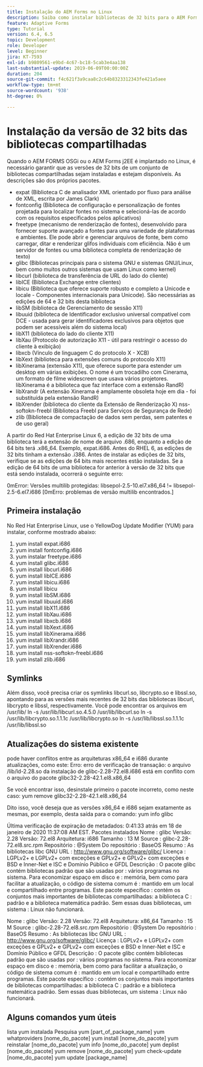 ```yaml
---
title: Instalação do AEM Forms no Linux
description: Saiba como instalar bibliotecas de 32 bits para o AEM Forms para funcionar na instalação do Linux.
feature: Adaptive Forms
type: Tutorial
version: 6.4, 6.5
topic: Development
role: Developer
level: Beginner
jira: KT-7593
exl-id: b9809561-e9bd-4c67-bc18-5cab3e4aa138
last-substantial-update: 2019-06-09T00:00:00Z
duration: 204
source-git-commit: f4c621f3a9caa8c2c64b8323312343fe421a5aee
workflow-type: tm+mt
source-wordcount: '938'
ht-degree: 0%

---
```


# Instalação da versão de 32 bits das bibliotecas compartilhadas

Quando o AEM FORMS OSGi ou o AEM Forms j2EE é implantado no Linux, é necessário garantir que as versões de 32 bits de um conjunto de bibliotecas compartilhadas sejam instaladas e estejam disponíveis.  As descrições são dos próprios pacotes.

* expat (Biblioteca C de analisador XML orientado por fluxo para análise de XML, escrita por James Clark)
* fontconfig (Biblioteca de configuração e personalização de fontes projetada para localizar fontes no sistema e selecioná-las de acordo com os requisitos especificados pelos aplicativos)
* freetype (mecanismo de renderização de fontes), desenvolvido para fornecer suporte avançado a fontes para uma variedade de plataformas e ambientes. Ele pode abrir e gerenciar arquivos de fonte, bem como carregar, ditar e renderizar glifos individuais com eficiência. Não é um servidor de fontes ou uma biblioteca completa de renderização de texto)
* glibc (Bibliotecas principais para o sistema GNU e sistemas GNU/Linux, bem como muitos outros sistemas que usam Linux como kernel)
* libcurl (biblioteca de transferência de URL do lado do cliente)
* libICE (Biblioteca Exchange entre clientes)
* libicu (Biblioteca que oferece suporte robusto e completo a Unicode e locale - Componentes internacionais para Unicode). São necessárias as edições de 64 e 32 bits desta biblioteca
* libSM (biblioteca de Gerenciamento de sessão X11)
* libuuid (biblioteca de Identificador exclusivo universal compatível com DCE - usada para gerar identificadores exclusivos para objetos que podem ser acessíveis além do sistema local)
* libX11 (biblioteca do lado do cliente X11)
* libXau (Protocolo de autorização X11 - útil para restringir o acesso do cliente à exibição)
* libxcb (Vínculo de linguagem C do protocolo X - XCB)
* libXext (biblioteca para extensões comuns do protocolo X11)
* libXinerama (extensão X11), que oferece suporte para estender um desktop em várias exibições. O nome é um trocadilho com Cinerama, um formato de filme widescreen que usava vários projetores. libXinerama é a biblioteca que faz interface com a extensão RandR)
* libXrandr (A extensão Xinerama é amplamente obsoleta hoje em dia - foi substituída pela extensão RandR)
* libXrender (biblioteca do cliente da Extensão de Renderização X)
nss-softokn-freebl (Biblioteca Freebl para Serviços de Segurança de Rede)
* zlib (Biblioteca de compactação de dados sem perdas, sem patentes e de uso geral)

A partir do Red Hat Enterprise Linux 6, a edição de 32 bits de uma biblioteca terá a extensão de nome de arquivo .686, enquanto a edição de 64 bits terá .x86_64. Exemplo, expat.i686. Antes do RHEL 6, as edições de 32 bits tinham a extensão .i386. Antes de instalar as edições de 32 bits, verifique se as edições de 64 bits mais recentes estão instaladas. Se a edição de 64 bits de uma biblioteca for anterior à versão de 32 bits que está sendo instalada, ocorrerá o seguinte erro:

0mError: Versões multilib protegidas: libsepol-2.5-10.el7.x86_64 != libsepol-2.5-6.el7.i686 [0mErro: problemas de versão multilib encontrados.]

## Primeira instalação

No Red Hat Enterprise Linux, use o YellowDog Update Modifier (YUM) para instalar, conforme mostrado abaixo:

1. yum install expat.i686
2. yum install fontconfig.i686
3. yum instalar freetype.i686
4. yum install glibc.i686
5. yum install libcurl.i686
6. yum install libICE.i686
7. yum install libicu.i686
8. yum install libicu
9. yum install libSM.i686
10. yum install libuuid.i686
11. yum install libX11.i686
12. yum install libXau.i686
13. yum install libxcb.i686
14. yum install libXext.i686
15. yum install libXinerama.i686
16. yum install libXrandr.i686
17. yum install libXrender.i686
18. yum install nss-softokn-freebl.i686
19. yum install zlib.i686

## Symlinks

Além disso, você precisa criar os symlinks libcurl.so, libcrypto.so e libssl.so, apontando para as versões mais recentes de 32 bits das bibliotecas libcurl, libcrypto e libssl, respectivamente. Você pode encontrar os arquivos em /usr/lib/
ln -s /usr/lib/libcurl.so.4.5.0 /usr/lib/libcurl.so
ln -s /usr/lib/libcrypto.so.1.1.1c /usr/lib/libcrypto.so
ln -s /usr/lib/libssl.so.1.1.1c /usr/lib/libssl.so

## Atualizações do sistema existente

pode haver conflitos entre as arquiteturas x86_64 e i686 durante atualizações, como este:
Erro: erro de verificação de transação:
o arquivo /lib/ld-2.28.so da instalação de glibc-2.28-72.el8.i686 está em conflito com o arquivo do pacote glibc32-2.28-42.1.el8.x86_64

Se você encontrar isso, desinstale primeiro o pacote incorreto, como neste caso:
yum remove glibc32-2.28-42.1.el8.x86_64

Dito isso, você deseja que as versões x86_64 e i686 sejam exatamente as mesmas, por exemplo, desta saída para o comando:
yum info glibc

Última verificação de expiração de metadados: 0:41:33 atrás em 18 de janeiro de 2020 11:37:08 AM EST.
Pacotes instalados
Nome : glibc
Versão: 2.28
Versão: 72.el8
Arquitetura: i686
Tamanho : 13 M
Source : glibc-2.28-72.el8.src.rpm
Repositório : @System
Do repositório : BaseOS
Resumo : As bibliotecas libc GNU
URL : http://www.gnu.org/software/glibc/
Licença : LGPLv2+ e LGPLv2+ com exceções e GPLv2+ e GPLv2+ com exceções e BSD e Inner-Net e ISC e Domínio Público e GFDL
Descrição : O pacote glibc contém bibliotecas padrão que são usadas por : vários programas no sistema. Para economizar espaço em disco e : memória, bem como para facilitar a atualização, o código de sistema comum é : mantido em um local e compartilhado entre programas. Este pacote específico : contém os conjuntos mais importantes de bibliotecas compartilhadas: a biblioteca C : padrão e a biblioteca matemática padrão. Sem essas duas bibliotecas, um sistema : Linux não funcionará.

Nome : glibc
Versão: 2.28
Versão: 72.el8
Arquitetura: x86_64
Tamanho : 15 M
Source : glibc-2.28-72.el8.src.rpm
Repositório : @System
Do repositório : BaseOS
Resumo : As bibliotecas libc GNU
URL : http://www.gnu.org/software/glibc/
Licença : LGPLv2+ e LGPLv2+ com exceções e GPLv2+ e GPLv2+ com exceções e BSD e Inner-Net e ISC e Domínio Público e GFDL
Descrição : O pacote glibc contém bibliotecas padrão que são usadas por : vários programas no sistema. Para economizar espaço em disco e : memória, bem como para facilitar a atualização, o código de sistema comum é : mantido em um local e compartilhado entre programas. Este pacote específico : contém os conjuntos mais importantes de bibliotecas compartilhadas: a biblioteca C : padrão e a biblioteca matemática padrão. Sem essas duas bibliotecas, um sistema : Linux não funcionará.

## Alguns comandos yum úteis

lista yum instalada
Pesquisa yum [part_of_package_name]
yum whatproviders [nome_do_pacote]
yum install [nome_do_pacote]
yum reinstalar [nome_do_pacote]
yum info [nome_do_pacote]
yum deplist [nome_do_pacote]
yum remove [nome_do_pacote]
yum check-update [nome_do_pacote]
yum update [package_name]
